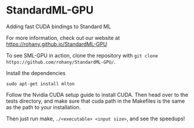 # StandardML-GPU
Adding fast CUDA bindings to Standard ML

For more information, check out our website at https://rohany.github.io/StandardML-GPU

To see SML-GPU in action, clone the repository with `git clone https://github.com/rohany/StandardML-GPU/`.

Install the dependencies 
~~~
sudo apt-get install mlton
~~~
Follow the Nvidia CUDA setup guide to install CUDA. Then head over to the tests directory, and make sure
that cuda path in the Makefiles is the same as the path to your installation. 

Then just run make, `./<executable> <input size>`, and see the speedups!

